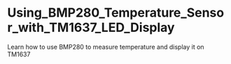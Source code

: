 # Using_BMP280_Temperature_Sensor_with_TM1637_LED_Display
Learn how to use BMP280 to measure temperature and display it on TM1637 
